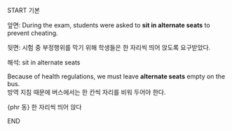 START
기본

앞면:
During the exam, students were asked to **sit in alternate seats** to prevent cheating.  

뒷면:
시험 중 부정행위를 막기 위해 학생들은 한 자리씩 띄어 앉도록 요구받았다.  

해석:
sit in alternate seats

Because of health regulations, we must leave **alternate seats** empty on the bus.  
방역 지침 때문에 버스에서는 한 칸씩 자리를 비워 두어야 한다.  

{phr 동} 한 자리씩 띄어 앉다
<!--ID: 1744881334109-->
END
